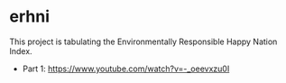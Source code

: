 # erhni
This project is tabulating the Environmentally Responsible Happy Nation Index.

* Part 1: https://www.youtube.com/watch?v=-_oeevxzu0I
